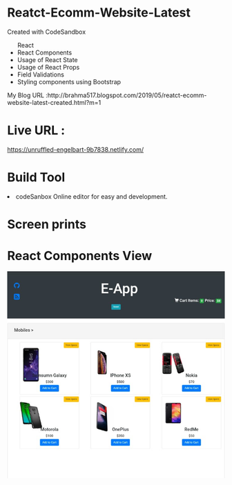 # Reatct-Ecomm-Website-Latest
Created with CodeSandbox

<ul> React 
<li> React Components</li>
<li> Usage of React State</li>
<li> Usage of React Props</li>
<li> Field Validations</li>
<li> Styling components using Bootstrap</li>
</ul>
My Blog URL :http://brahma517.blogspot.com/2019/05/reatct-ecomm-website-latest-created.html?m=1

# Live URL : 
https://unruffled-engelbart-9b7838.netlify.com/
  
  # Build Tool
  <li> codeSanbox Online editor for easy and development.</li>
  
   # Screen prints 
  # React Components View
  ![Capture-1](https://github.com/Brahmaiah-Rayalla/Reatct-Ecomm-Website-1/blob/master/IMG_20190527_174614.jpg)

  
  

  

  
 
  
  
  


  
